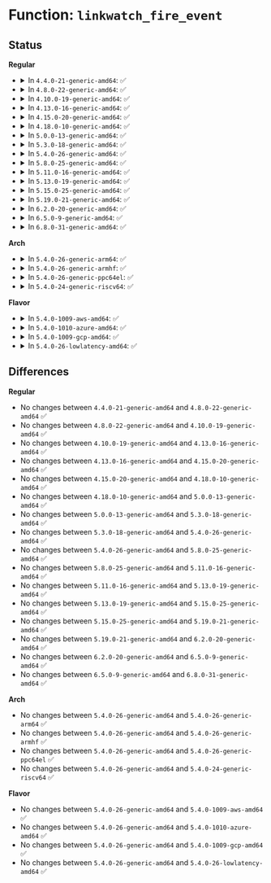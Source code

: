 # Function: <code>linkwatch_fire_event</code>

## Status
<b>Regular</b>
<ul>
<li>
<details>
<summary>In <code>4.4.0-21-generic-amd64</code>: ✅</summary>

```c
void linkwatch_fire_event(struct net_device * dev)
```

```json
{
  "name": "linkwatch_fire_event",
  "collision_type": "Unique Global",
  "inline_type": "No",
  "funcs": [
    {
      "addr": 18446744071586383568,
      "name": "linkwatch_fire_event",
      "external": true,
      "loc": "net/core/link_watch.c:242",
      "file": "net/core/link_watch.c",
      "inline": "seen, unknown",
      "caller_inline": [],
      "caller_func": []
    }
  ],
  "symbols": [
    {
      "addr": 18446744071586383568,
      "name": "linkwatch_fire_event",
      "section": ".text",
      "bind": "STB_GLOBAL",
      "size": 144
    }
  ]
}
```
</details>
</li>
<li>
<details>
<summary>In <code>4.8.0-22-generic-amd64</code>: ✅</summary>

```c
void linkwatch_fire_event(struct net_device * dev)
```

```json
{
  "name": "linkwatch_fire_event",
  "collision_type": "Unique Global",
  "inline_type": "No",
  "funcs": [
    {
      "addr": 18446744071586819648,
      "name": "linkwatch_fire_event",
      "external": true,
      "loc": "net/core/link_watch.c:242",
      "file": "net/core/link_watch.c",
      "inline": "seen, unknown",
      "caller_inline": [],
      "caller_func": []
    }
  ],
  "symbols": [
    {
      "addr": 18446744071586819648,
      "name": "linkwatch_fire_event",
      "section": ".text",
      "bind": "STB_GLOBAL",
      "size": 144
    }
  ]
}
```
</details>
</li>
<li>
<details>
<summary>In <code>4.10.0-19-generic-amd64</code>: ✅</summary>

```c
void linkwatch_fire_event(struct net_device * dev)
```

```json
{
  "name": "linkwatch_fire_event",
  "collision_type": "Unique Global",
  "inline_type": "No",
  "funcs": [
    {
      "addr": 18446744071587007456,
      "name": "linkwatch_fire_event",
      "external": true,
      "loc": "net/core/link_watch.c:242",
      "file": "net/core/link_watch.c",
      "inline": "seen, unknown",
      "caller_inline": [],
      "caller_func": []
    }
  ],
  "symbols": [
    {
      "addr": 18446744071587007456,
      "name": "linkwatch_fire_event",
      "section": ".text",
      "bind": "STB_GLOBAL",
      "size": 144
    }
  ]
}
```
</details>
</li>
<li>
<details>
<summary>In <code>4.13.0-16-generic-amd64</code>: ✅</summary>

```c
void linkwatch_fire_event(struct net_device * dev)
```

```json
{
  "name": "linkwatch_fire_event",
  "collision_type": "Unique Global",
  "inline_type": "No",
  "funcs": [
    {
      "addr": 18446744071587133344,
      "name": "linkwatch_fire_event",
      "external": true,
      "loc": "net/core/link_watch.c:242",
      "file": "net/core/link_watch.c",
      "inline": "seen, unknown",
      "caller_inline": [],
      "caller_func": [
        "net/core/dev.c:netif_stacked_transfer_operstate"
      ]
    }
  ],
  "symbols": [
    {
      "addr": 18446744071587133344,
      "name": "linkwatch_fire_event",
      "section": ".text",
      "bind": "STB_GLOBAL",
      "size": 142
    }
  ]
}
```
</details>
</li>
<li>
<details>
<summary>In <code>4.15.0-20-generic-amd64</code>: ✅</summary>

```c
void linkwatch_fire_event(struct net_device * dev)
```

```json
{
  "name": "linkwatch_fire_event",
  "collision_type": "Unique Global",
  "inline_type": "No",
  "funcs": [
    {
      "addr": 18446744071587636960,
      "name": "linkwatch_fire_event",
      "external": true,
      "loc": "net/core/link_watch.c:242",
      "file": "net/core/link_watch.c",
      "inline": "seen, unknown",
      "caller_inline": [],
      "caller_func": [
        "net/core/dev.c:netif_stacked_transfer_operstate"
      ]
    }
  ],
  "symbols": [
    {
      "addr": 18446744071587636960,
      "name": "linkwatch_fire_event",
      "section": ".text",
      "bind": "STB_GLOBAL",
      "size": 142
    }
  ]
}
```
</details>
</li>
<li>
<details>
<summary>In <code>4.18.0-10-generic-amd64</code>: ✅</summary>

```c
void linkwatch_fire_event(struct net_device * dev)
```

```json
{
  "name": "linkwatch_fire_event",
  "collision_type": "Unique Global",
  "inline_type": "No",
  "funcs": [
    {
      "addr": 18446744071587947440,
      "name": "linkwatch_fire_event",
      "external": true,
      "loc": "net/core/link_watch.c:242",
      "file": "net/core/link_watch.c",
      "inline": "seen, unknown",
      "caller_inline": [],
      "caller_func": [
        "net/core/dev.c:netif_stacked_transfer_operstate"
      ]
    }
  ],
  "symbols": [
    {
      "addr": 18446744071587947440,
      "name": "linkwatch_fire_event",
      "section": ".text",
      "bind": "STB_GLOBAL",
      "size": 145
    }
  ]
}
```
</details>
</li>
<li>
<details>
<summary>In <code>5.0.0-13-generic-amd64</code>: ✅</summary>

```c
void linkwatch_fire_event(struct net_device * dev)
```

```json
{
  "name": "linkwatch_fire_event",
  "collision_type": "Unique Global",
  "inline_type": "No",
  "funcs": [
    {
      "addr": 18446744071588095536,
      "name": "linkwatch_fire_event",
      "external": true,
      "loc": "net/core/link_watch.c:242",
      "file": "net/core/link_watch.c",
      "inline": "seen, unknown",
      "caller_inline": [],
      "caller_func": [
        "net/core/dev.c:netif_stacked_transfer_operstate"
      ]
    }
  ],
  "symbols": [
    {
      "addr": 18446744071588095536,
      "name": "linkwatch_fire_event",
      "section": ".text",
      "bind": "STB_GLOBAL",
      "size": 145
    }
  ]
}
```
</details>
</li>
<li>
<details>
<summary>In <code>5.3.0-18-generic-amd64</code>: ✅</summary>

```c
void linkwatch_fire_event(struct net_device * dev)
```

```json
{
  "name": "linkwatch_fire_event",
  "collision_type": "Unique Global",
  "inline_type": "No",
  "funcs": [
    {
      "addr": 18446744071588411584,
      "name": "linkwatch_fire_event",
      "external": true,
      "loc": "net/core/link_watch.c:248",
      "file": "net/core/link_watch.c",
      "inline": "seen, unknown",
      "caller_inline": [],
      "caller_func": [
        "net/core/dev.c:netif_stacked_transfer_operstate"
      ]
    }
  ],
  "symbols": [
    {
      "addr": 18446744071588411584,
      "name": "linkwatch_fire_event",
      "section": ".text",
      "bind": "STB_GLOBAL",
      "size": 145
    }
  ]
}
```
</details>
</li>
<li>
<details>
<summary>In <code>5.4.0-26-generic-amd64</code>: ✅</summary>

```c
void linkwatch_fire_event(struct net_device * dev)
```

```json
{
  "name": "linkwatch_fire_event",
  "collision_type": "Unique Global",
  "inline_type": "No",
  "funcs": [
    {
      "addr": 18446744071588616960,
      "name": "linkwatch_fire_event",
      "external": true,
      "loc": "net/core/link_watch.c:248",
      "file": "net/core/link_watch.c",
      "inline": "seen, unknown",
      "caller_inline": [],
      "caller_func": [
        "net/core/dev.c:netif_stacked_transfer_operstate"
      ]
    }
  ],
  "symbols": [
    {
      "addr": 18446744071588616960,
      "name": "linkwatch_fire_event",
      "section": ".text",
      "bind": "STB_GLOBAL",
      "size": 145
    }
  ]
}
```
</details>
</li>
<li>
<details>
<summary>In <code>5.8.0-25-generic-amd64</code>: ✅</summary>

```c
void linkwatch_fire_event(struct net_device * dev)
```

```json
{
  "name": "linkwatch_fire_event",
  "collision_type": "Unique Global",
  "inline_type": "No",
  "funcs": [
    {
      "addr": 18446744071589472512,
      "name": "linkwatch_fire_event",
      "external": true,
      "loc": "net/core/link_watch.c:256",
      "file": "net/core/link_watch.c",
      "inline": "seen, unknown",
      "caller_inline": [],
      "caller_func": [
        "drivers/net/phy/phy.c:phy_state_machine",
        "drivers/net/phy/phy.c:phy_stop",
        "drivers/net/phy/phy.c:phy_start_cable_test_tdr",
        "drivers/net/phy/phy.c:phy_start_cable_test_tdr",
        "drivers/net/phy/phy.c:phy_start_cable_test",
        "drivers/net/phy/phy.c:phy_start_cable_test",
        "net/core/dev.c:netif_stacked_transfer_operstate",
        "net/core/dev.c:netif_stacked_transfer_operstate",
        "net/ethtool/ioctl.c:ethtool_self_test",
        "net/ethtool/ioctl.c:ethtool_self_test"
      ]
    }
  ],
  "symbols": [
    {
      "addr": 18446744071589472512,
      "name": "linkwatch_fire_event",
      "section": ".text",
      "bind": "STB_GLOBAL",
      "size": 185
    }
  ]
}
```
</details>
</li>
<li>
<details>
<summary>In <code>5.11.0-16-generic-amd64</code>: ✅</summary>

```c
void linkwatch_fire_event(struct net_device * dev)
```

```json
{
  "name": "linkwatch_fire_event",
  "collision_type": "Unique Global",
  "inline_type": "No",
  "funcs": [
    {
      "addr": 18446744071589473376,
      "name": "linkwatch_fire_event",
      "external": true,
      "loc": "net/core/link_watch.c:256",
      "file": "net/core/link_watch.c",
      "inline": "seen, unknown",
      "caller_inline": [],
      "caller_func": [
        "drivers/net/phy/phy.c:phy_state_machine",
        "drivers/net/phy/phy.c:phy_stop",
        "drivers/net/phy/phy.c:phy_start_cable_test_tdr",
        "drivers/net/phy/phy.c:phy_start_cable_test_tdr",
        "drivers/net/phy/phy.c:phy_start_cable_test",
        "drivers/net/phy/phy.c:phy_start_cable_test",
        "net/core/dev.c:netif_stacked_transfer_operstate",
        "net/core/dev.c:netif_stacked_transfer_operstate",
        "net/ethtool/ioctl.c:ethtool_self_test",
        "net/ethtool/ioctl.c:ethtool_self_test"
      ]
    }
  ],
  "symbols": [
    {
      "addr": 18446744071589473376,
      "name": "linkwatch_fire_event",
      "section": ".text",
      "bind": "STB_GLOBAL",
      "size": 185
    }
  ]
}
```
</details>
</li>
<li>
<details>
<summary>In <code>5.13.0-19-generic-amd64</code>: ✅</summary>

```c
void linkwatch_fire_event(struct net_device * dev)
```

```json
{
  "name": "linkwatch_fire_event",
  "collision_type": "Unique Global",
  "inline_type": "No",
  "funcs": [
    {
      "addr": 18446744071589371872,
      "name": "linkwatch_fire_event",
      "external": true,
      "loc": "net/core/link_watch.c:257",
      "file": "net/core/link_watch.c",
      "inline": "seen, unknown",
      "caller_inline": [],
      "caller_func": [
        "drivers/net/phy/phy.c:phy_state_machine",
        "drivers/net/phy/phy.c:phy_stop",
        "drivers/net/phy/phy.c:phy_start_cable_test_tdr",
        "drivers/net/phy/phy.c:phy_start_cable_test_tdr",
        "drivers/net/phy/phy.c:phy_start_cable_test",
        "drivers/net/phy/phy.c:phy_start_cable_test",
        "net/core/dev.c:netif_stacked_transfer_operstate",
        "net/core/dev.c:netif_stacked_transfer_operstate",
        "net/ethtool/ioctl.c:ethtool_self_test",
        "net/ethtool/ioctl.c:ethtool_self_test"
      ]
    }
  ],
  "symbols": [
    {
      "addr": 18446744071589371872,
      "name": "linkwatch_fire_event",
      "section": ".text",
      "bind": "STB_GLOBAL",
      "size": 185
    }
  ]
}
```
</details>
</li>
<li>
<details>
<summary>In <code>5.15.0-25-generic-amd64</code>: ✅</summary>

```c
void linkwatch_fire_event(struct net_device * dev)
```

```json
{
  "name": "linkwatch_fire_event",
  "collision_type": "Unique Global",
  "inline_type": "No",
  "funcs": [
    {
      "addr": 18446744071590102256,
      "name": "linkwatch_fire_event",
      "external": true,
      "loc": "net/core/link_watch.c:257",
      "file": "net/core/link_watch.c",
      "inline": "seen, unknown",
      "caller_inline": [],
      "caller_func": [
        "drivers/net/phy/phy.c:phy_state_machine",
        "drivers/net/phy/phy.c:phy_stop",
        "drivers/net/phy/phy.c:phy_start_cable_test_tdr",
        "drivers/net/phy/phy.c:phy_start_cable_test_tdr",
        "drivers/net/phy/phy.c:phy_start_cable_test",
        "drivers/net/phy/phy.c:phy_start_cable_test",
        "net/core/dev.c:netif_stacked_transfer_operstate",
        "net/core/dev.c:netif_stacked_transfer_operstate",
        "net/ethtool/ioctl.c:ethtool_self_test",
        "net/ethtool/ioctl.c:ethtool_self_test"
      ]
    }
  ],
  "symbols": [
    {
      "addr": 18446744071590102256,
      "name": "linkwatch_fire_event",
      "section": ".text",
      "bind": "STB_GLOBAL",
      "size": 190
    }
  ]
}
```
</details>
</li>
<li>
<details>
<summary>In <code>5.19.0-21-generic-amd64</code>: ✅</summary>

```c
void linkwatch_fire_event(struct net_device * dev)
```

```json
{
  "name": "linkwatch_fire_event",
  "collision_type": "Unique Global",
  "inline_type": "No",
  "funcs": [
    {
      "addr": 18446744071591653888,
      "name": "linkwatch_fire_event",
      "external": true,
      "loc": "net/core/link_watch.c:269",
      "file": "net/core/link_watch.c",
      "inline": "seen, unknown",
      "caller_inline": [],
      "caller_func": [
        "drivers/net/phy/phy.c:phy_state_machine",
        "drivers/net/phy/phy.c:phy_stop",
        "drivers/net/phy/phy.c:phy_start_cable_test_tdr",
        "drivers/net/phy/phy.c:phy_start_cable_test_tdr",
        "drivers/net/phy/phy.c:phy_start_cable_test",
        "drivers/net/phy/phy.c:phy_start_cable_test",
        "net/core/dev.c:netif_stacked_transfer_operstate",
        "net/core/dev.c:netif_stacked_transfer_operstate",
        "net/ethtool/ioctl.c:ethtool_self_test",
        "net/ethtool/ioctl.c:ethtool_self_test"
      ]
    }
  ],
  "symbols": [
    {
      "addr": 18446744071591653888,
      "name": "linkwatch_fire_event",
      "section": ".text",
      "bind": "STB_GLOBAL",
      "size": 162
    }
  ]
}
```
</details>
</li>
<li>
<details>
<summary>In <code>6.2.0-20-generic-amd64</code>: ✅</summary>

```c
void linkwatch_fire_event(struct net_device * dev)
```

```json
{
  "name": "linkwatch_fire_event",
  "collision_type": "Unique Global",
  "inline_type": "No",
  "funcs": [
    {
      "addr": 18446744071593436672,
      "name": "linkwatch_fire_event",
      "external": true,
      "loc": "net/core/link_watch.c:283",
      "file": "net/core/link_watch.c",
      "inline": "seen, unknown",
      "caller_inline": [],
      "caller_func": [
        "drivers/net/phy/phy.c:phy_state_machine",
        "drivers/net/phy/phy.c:phy_stop",
        "drivers/net/phy/phy.c:phy_start_cable_test_tdr",
        "drivers/net/phy/phy.c:phy_start_cable_test_tdr",
        "drivers/net/phy/phy.c:phy_start_cable_test",
        "drivers/net/phy/phy.c:phy_start_cable_test",
        "net/core/dev.c:netif_stacked_transfer_operstate",
        "net/core/dev.c:netif_stacked_transfer_operstate",
        "net/sched/sch_generic.c:netif_carrier_on",
        "net/ethtool/ioctl.c:ethtool_self_test",
        "net/ethtool/ioctl.c:ethtool_self_test"
      ]
    }
  ],
  "symbols": [
    {
      "addr": 18446744071593436672,
      "name": "linkwatch_fire_event",
      "section": ".text",
      "bind": "STB_GLOBAL",
      "size": 162
    }
  ]
}
```
</details>
</li>
<li>
<details>
<summary>In <code>6.5.0-9-generic-amd64</code>: ✅</summary>

```c
void linkwatch_fire_event(struct net_device * dev)
```

```json
{
  "name": "linkwatch_fire_event",
  "collision_type": "Unique Global",
  "inline_type": "No",
  "funcs": [
    {
      "addr": 18446744071593901536,
      "name": "linkwatch_fire_event",
      "external": true,
      "loc": "net/core/link_watch.c:283",
      "file": "net/core/link_watch.c",
      "inline": "seen, unknown",
      "caller_inline": [],
      "caller_func": [
        "drivers/net/phy/phy.c:phy_state_machine",
        "drivers/net/phy/phy.c:phy_stop",
        "drivers/net/phy/phy.c:phy_start_cable_test_tdr",
        "drivers/net/phy/phy.c:phy_start_cable_test_tdr",
        "drivers/net/phy/phy.c:phy_start_cable_test",
        "drivers/net/phy/phy.c:phy_start_cable_test",
        "net/core/dev.c:netif_stacked_transfer_operstate",
        "net/core/dev.c:netif_stacked_transfer_operstate",
        "net/sched/sch_generic.c:netif_carrier_on",
        "net/ethtool/ioctl.c:ethtool_self_test",
        "net/ethtool/ioctl.c:ethtool_self_test"
      ]
    }
  ],
  "symbols": [
    {
      "addr": 18446744071593901536,
      "name": "linkwatch_fire_event",
      "section": ".text",
      "bind": "STB_GLOBAL",
      "size": 162
    }
  ]
}
```
</details>
</li>
<li>
<details>
<summary>In <code>6.8.0-31-generic-amd64</code>: ✅</summary>

```c
void linkwatch_fire_event(struct net_device * dev)
```

```json
{
  "name": "linkwatch_fire_event",
  "collision_type": "Unique Global",
  "inline_type": "No",
  "funcs": [
    {
      "addr": 18446744071594684832,
      "name": "linkwatch_fire_event",
      "external": true,
      "loc": "net/core/link_watch.c:287",
      "file": "net/core/link_watch.c",
      "inline": "seen, unknown",
      "caller_inline": [],
      "caller_func": [
        "drivers/net/phy/phy.c:phy_stop",
        "drivers/net/phy/phy.c:_phy_state_machine",
        "drivers/net/phy/phy.c:phy_start_cable_test_tdr",
        "drivers/net/phy/phy.c:phy_start_cable_test_tdr",
        "drivers/net/phy/phy.c:phy_start_cable_test",
        "drivers/net/phy/phy.c:phy_start_cable_test",
        "net/core/dev.c:netif_stacked_transfer_operstate",
        "net/core/dev.c:netif_stacked_transfer_operstate",
        "net/sched/sch_generic.c:netif_carrier_on",
        "net/ethtool/ioctl.c:ethtool_self_test",
        "net/ethtool/ioctl.c:ethtool_self_test"
      ]
    }
  ],
  "symbols": [
    {
      "addr": 18446744071594684832,
      "name": "linkwatch_fire_event",
      "section": ".text",
      "bind": "STB_GLOBAL",
      "size": 165
    }
  ]
}
```
</details>
</li>
</ul>
<b>Arch</b>
<ul>
<li>
<details>
<summary>In <code>5.4.0-26-generic-arm64</code>: ✅</summary>

```c
void linkwatch_fire_event(struct net_device * dev)
```

```json
{
  "name": "linkwatch_fire_event",
  "collision_type": "Unique Global",
  "inline_type": "No",
  "funcs": [
    {
      "addr": 18446603336502163680,
      "name": "linkwatch_fire_event",
      "external": true,
      "loc": "net/core/link_watch.c:248",
      "file": "net/core/link_watch.c",
      "inline": "seen, unknown",
      "caller_inline": [],
      "caller_func": [
        "net/core/dev.c:netif_stacked_transfer_operstate"
      ]
    }
  ],
  "symbols": [
    {
      "addr": 18446603336502163680,
      "name": "linkwatch_fire_event",
      "section": ".text",
      "bind": "STB_GLOBAL",
      "size": 388
    }
  ]
}
```
</details>
</li>
<li>
<details>
<summary>In <code>5.4.0-26-generic-armhf</code>: ✅</summary>

```c
void linkwatch_fire_event(struct net_device * dev)
```

```json
{
  "name": "linkwatch_fire_event",
  "collision_type": "Unique Global",
  "inline_type": "No",
  "funcs": [
    {
      "addr": 3234906848,
      "name": "linkwatch_fire_event",
      "external": true,
      "loc": "net/core/link_watch.c:248",
      "file": "net/core/link_watch.c",
      "inline": "seen, unknown",
      "caller_inline": [],
      "caller_func": [
        "net/core/dev.c:netif_stacked_transfer_operstate"
      ]
    }
  ],
  "symbols": [
    {
      "addr": 3234906848,
      "name": "linkwatch_fire_event",
      "section": ".text",
      "bind": "STB_GLOBAL",
      "size": 184
    }
  ]
}
```
</details>
</li>
<li>
<details>
<summary>In <code>5.4.0-26-generic-ppc64el</code>: ✅</summary>

```c
void linkwatch_fire_event(struct net_device * dev)
```

```json
{
  "name": "linkwatch_fire_event",
  "collision_type": "Unique Global",
  "inline_type": "No",
  "funcs": [
    {
      "addr": 13835058055295634368,
      "name": "linkwatch_fire_event",
      "external": true,
      "loc": "net/core/link_watch.c:248",
      "file": "net/core/link_watch.c",
      "inline": "seen, unknown",
      "caller_inline": [],
      "caller_func": [
        "net/core/dev.c:netif_stacked_transfer_operstate"
      ]
    }
  ],
  "symbols": [
    {
      "addr": 13835058055295634368,
      "name": "linkwatch_fire_event",
      "section": ".text",
      "bind": "STB_GLOBAL",
      "size": 340
    }
  ]
}
```
</details>
</li>
<li>
<details>
<summary>In <code>5.4.0-24-generic-riscv64</code>: ✅</summary>

```c
void linkwatch_fire_event(struct net_device * dev)
```

```json
{
  "name": "linkwatch_fire_event",
  "collision_type": "Unique Global",
  "inline_type": "No",
  "funcs": [
    {
      "addr": 18446743936278417574,
      "name": "linkwatch_fire_event",
      "external": true,
      "loc": "net/core/link_watch.c:248",
      "file": "net/core/link_watch.c",
      "inline": "seen, unknown",
      "caller_inline": [],
      "caller_func": [
        "net/core/dev.c:netif_stacked_transfer_operstate"
      ]
    }
  ],
  "symbols": [
    {
      "addr": 18446743936278417574,
      "name": "linkwatch_fire_event",
      "section": ".text",
      "bind": "STB_GLOBAL",
      "size": 198
    }
  ]
}
```
</details>
</li>
</ul>
<b>Flavor</b>
<ul>
<li>
<details>
<summary>In <code>5.4.0-1009-aws-amd64</code>: ✅</summary>

```c
void linkwatch_fire_event(struct net_device * dev)
```

```json
{
  "name": "linkwatch_fire_event",
  "collision_type": "Unique Global",
  "inline_type": "No",
  "funcs": [
    {
      "addr": 18446744071588223696,
      "name": "linkwatch_fire_event",
      "external": true,
      "loc": "net/core/link_watch.c:248",
      "file": "net/core/link_watch.c",
      "inline": "seen, unknown",
      "caller_inline": [],
      "caller_func": [
        "net/core/dev.c:netif_stacked_transfer_operstate"
      ]
    }
  ],
  "symbols": [
    {
      "addr": 18446744071588223696,
      "name": "linkwatch_fire_event",
      "section": ".text",
      "bind": "STB_GLOBAL",
      "size": 145
    }
  ]
}
```
</details>
</li>
<li>
<details>
<summary>In <code>5.4.0-1010-azure-amd64</code>: ✅</summary>

```c
void linkwatch_fire_event(struct net_device * dev)
```

```json
{
  "name": "linkwatch_fire_event",
  "collision_type": "Unique Global",
  "inline_type": "No",
  "funcs": [
    {
      "addr": 18446744071587936528,
      "name": "linkwatch_fire_event",
      "external": true,
      "loc": "net/core/link_watch.c:248",
      "file": "net/core/link_watch.c",
      "inline": "seen, unknown",
      "caller_inline": [],
      "caller_func": [
        "net/core/dev.c:netif_stacked_transfer_operstate"
      ]
    }
  ],
  "symbols": [
    {
      "addr": 18446744071587936528,
      "name": "linkwatch_fire_event",
      "section": ".text",
      "bind": "STB_GLOBAL",
      "size": 145
    }
  ]
}
```
</details>
</li>
<li>
<details>
<summary>In <code>5.4.0-1009-gcp-amd64</code>: ✅</summary>

```c
void linkwatch_fire_event(struct net_device * dev)
```

```json
{
  "name": "linkwatch_fire_event",
  "collision_type": "Unique Global",
  "inline_type": "No",
  "funcs": [
    {
      "addr": 18446744071588555520,
      "name": "linkwatch_fire_event",
      "external": true,
      "loc": "net/core/link_watch.c:248",
      "file": "net/core/link_watch.c",
      "inline": "seen, unknown",
      "caller_inline": [],
      "caller_func": [
        "net/core/dev.c:netif_stacked_transfer_operstate"
      ]
    }
  ],
  "symbols": [
    {
      "addr": 18446744071588555520,
      "name": "linkwatch_fire_event",
      "section": ".text",
      "bind": "STB_GLOBAL",
      "size": 145
    }
  ]
}
```
</details>
</li>
<li>
<details>
<summary>In <code>5.4.0-26-lowlatency-amd64</code>: ✅</summary>

```c
void linkwatch_fire_event(struct net_device * dev)
```

```json
{
  "name": "linkwatch_fire_event",
  "collision_type": "Unique Global",
  "inline_type": "No",
  "funcs": [
    {
      "addr": 18446744071588693552,
      "name": "linkwatch_fire_event",
      "external": true,
      "loc": "net/core/link_watch.c:248",
      "file": "net/core/link_watch.c",
      "inline": "seen, unknown",
      "caller_inline": [],
      "caller_func": [
        "net/core/dev.c:netif_stacked_transfer_operstate"
      ]
    }
  ],
  "symbols": [
    {
      "addr": 18446744071588693552,
      "name": "linkwatch_fire_event",
      "section": ".text",
      "bind": "STB_GLOBAL",
      "size": 145
    }
  ]
}
```
</details>
</li>
</ul>

## Differences
<b>Regular</b>
<ul>
<li>
No changes between <code>4.4.0-21-generic-amd64</code> and <code>4.8.0-22-generic-amd64</code> ✅
</li>
<li>
No changes between <code>4.8.0-22-generic-amd64</code> and <code>4.10.0-19-generic-amd64</code> ✅
</li>
<li>
No changes between <code>4.10.0-19-generic-amd64</code> and <code>4.13.0-16-generic-amd64</code> ✅
</li>
<li>
No changes between <code>4.13.0-16-generic-amd64</code> and <code>4.15.0-20-generic-amd64</code> ✅
</li>
<li>
No changes between <code>4.15.0-20-generic-amd64</code> and <code>4.18.0-10-generic-amd64</code> ✅
</li>
<li>
No changes between <code>4.18.0-10-generic-amd64</code> and <code>5.0.0-13-generic-amd64</code> ✅
</li>
<li>
No changes between <code>5.0.0-13-generic-amd64</code> and <code>5.3.0-18-generic-amd64</code> ✅
</li>
<li>
No changes between <code>5.3.0-18-generic-amd64</code> and <code>5.4.0-26-generic-amd64</code> ✅
</li>
<li>
No changes between <code>5.4.0-26-generic-amd64</code> and <code>5.8.0-25-generic-amd64</code> ✅
</li>
<li>
No changes between <code>5.8.0-25-generic-amd64</code> and <code>5.11.0-16-generic-amd64</code> ✅
</li>
<li>
No changes between <code>5.11.0-16-generic-amd64</code> and <code>5.13.0-19-generic-amd64</code> ✅
</li>
<li>
No changes between <code>5.13.0-19-generic-amd64</code> and <code>5.15.0-25-generic-amd64</code> ✅
</li>
<li>
No changes between <code>5.15.0-25-generic-amd64</code> and <code>5.19.0-21-generic-amd64</code> ✅
</li>
<li>
No changes between <code>5.19.0-21-generic-amd64</code> and <code>6.2.0-20-generic-amd64</code> ✅
</li>
<li>
No changes between <code>6.2.0-20-generic-amd64</code> and <code>6.5.0-9-generic-amd64</code> ✅
</li>
<li>
No changes between <code>6.5.0-9-generic-amd64</code> and <code>6.8.0-31-generic-amd64</code> ✅
</li>
</ul>
<b>Arch</b>
<ul>
<li>
No changes between <code>5.4.0-26-generic-amd64</code> and <code>5.4.0-26-generic-arm64</code> ✅
</li>
<li>
No changes between <code>5.4.0-26-generic-amd64</code> and <code>5.4.0-26-generic-armhf</code> ✅
</li>
<li>
No changes between <code>5.4.0-26-generic-amd64</code> and <code>5.4.0-26-generic-ppc64el</code> ✅
</li>
<li>
No changes between <code>5.4.0-26-generic-amd64</code> and <code>5.4.0-24-generic-riscv64</code> ✅
</li>
</ul>
<b>Flavor</b>
<ul>
<li>
No changes between <code>5.4.0-26-generic-amd64</code> and <code>5.4.0-1009-aws-amd64</code> ✅
</li>
<li>
No changes between <code>5.4.0-26-generic-amd64</code> and <code>5.4.0-1010-azure-amd64</code> ✅
</li>
<li>
No changes between <code>5.4.0-26-generic-amd64</code> and <code>5.4.0-1009-gcp-amd64</code> ✅
</li>
<li>
No changes between <code>5.4.0-26-generic-amd64</code> and <code>5.4.0-26-lowlatency-amd64</code> ✅
</li>
</ul>
